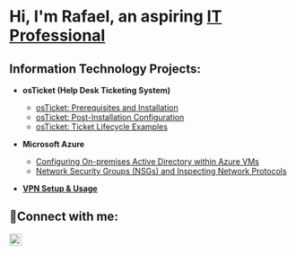 <h1>Hi, I'm Rafael, an aspiring <a href="https://linkedin.com/in/rafael-melendez-8aa55b17a/">IT Professional</a></h1>

<h2> Information Technology Projects:</h2>

- <b>osTicket (Help Desk Ticketing System)</b>
  - [osTicket: Prerequisites and Installation](https://github.com/rafabvm/osticket-prereqs)
  - [osTicket: Post-Installation Configuration](https://github.com/rafabvm/osticket-postinstall)
  - [osTicket: Ticket Lifecycle Examples](https://github.com/rafabvm/ticket-lifecycle)
- <b>Microsoft Azure</b>
  - [Configuring On-premises Active Directory within Azure VMs](https://github.com/rafabvm/Configuring-On-premises-Active-Directory-within-Azure-VMs)
  - [Network Security Groups (NSGs) and Inspecting Network Protocols](https://github.com/rafabvm/azure-network-protocols)
   
- <b>[VPN Setup & Usage](https://github.com/rafabvm/VPN-setup)

<h2>🤳Connect with me:</h2>

[<img align="left" alt="Rafael | LinkedIn" width="22px" src="https://cdn.jsdelivr.net/npm/simple-icons@v3/icons/linkedin.svg" />][linkedin]



[linkedin]: https://www.linkedin.com/in/rafael-melendez-8aa55b17a/
